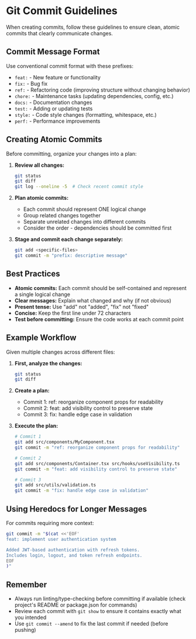 # Git Commit Guidelines

When creating commits, follow these guidelines to ensure clean, atomic commits that clearly communicate changes.

## Commit Message Format

Use conventional commit format with these prefixes:
- `feat:` - New feature or functionality
- `fix:` - Bug fix
- `ref:` - Refactoring code (improving structure without changing behavior)
- `chore:` - Maintenance tasks (updating dependencies, config, etc.)
- `docs:` - Documentation changes
- `test:` - Adding or updating tests
- `style:` - Code style changes (formatting, whitespace, etc.)
- `perf:` - Performance improvements

## Creating Atomic Commits

Before committing, organize your changes into a plan:

1. **Review all changes:**
   ```bash
   git status
   git diff
   git log --oneline -5  # Check recent commit style
   ```

2. **Plan atomic commits:**
   - Each commit should represent ONE logical change
   - Group related changes together
   - Separate unrelated changes into different commits
   - Consider the order - dependencies should be committed first

3. **Stage and commit each change separately:**
   ```bash
   git add <specific-files>
   git commit -m "prefix: descriptive message"
   ```

## Best Practices

- **Atomic commits:** Each commit should be self-contained and represent a single logical change
- **Clear messages:** Explain what changed and why (if not obvious)
- **Present tense:** Use "add" not "added", "fix" not "fixed"
- **Concise:** Keep the first line under 72 characters
- **Test before committing:** Ensure the code works at each commit point

## Example Workflow

Given multiple changes across different files:

1. **First, analyze the changes:**
   ```bash
   git status
   git diff
   ```

2. **Create a plan:**
   - Commit 1: ref: reorganize component props for readability
   - Commit 2: feat: add visibility control to preserve state
   - Commit 3: fix: handle edge case in validation

3. **Execute the plan:**
   ```bash
   # Commit 1
   git add src/components/MyComponent.tsx
   git commit -m "ref: reorganize component props for readability"
   
   # Commit 2
   git add src/components/Container.tsx src/hooks/useVisibility.ts
   git commit -m "feat: add visibility control to preserve state"
   
   # Commit 3
   git add src/utils/validation.ts
   git commit -m "fix: handle edge case in validation"
   ```

## Using Heredocs for Longer Messages

For commits requiring more context:
```bash
git commit -m "$(cat <<'EOF'
feat: implement user authentication system

Added JWT-based authentication with refresh tokens.
Includes login, logout, and token refresh endpoints.
EOF
)"
```

## Remember

- Always run linting/type-checking before committing if available (check project's README or package.json for commands)
- Review each commit with `git show` to ensure it contains exactly what you intended
- Use `git commit --amend` to fix the last commit if needed (before pushing)